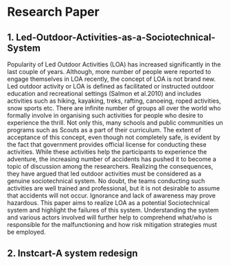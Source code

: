 # Research Paper

## 1. Led-Outdoor-Activities-as-a-Sociotechnical-System

 Popularity of Led Outdoor Activities (LOA) has increased significantly in the last couple of years. Although, more number of people were reported to engage themselves in LOA recently, the concept of LOA is not brand new. Led outdoor activity or LOA is defined as facilitated or instructed outdoor education and recreational settings (Salmon et al.2010) and includes activities such as hiking, kayaking, treks, rafting, canoeing, roped activities, snow sports etc. There are infinite number of groups all over the world who formally involve in organising such activities for people who desire to experience the thrill. Not only this, many schools and public communities un programs such as Scouts as a part of their curriculum. The extent of acceptance of this concept, even though not completely safe, is evident by the fact that government provides official license for conducting these activities. While these activities help the participants to experience the adventure, the increasing number of accidents has pushed it to become a topic of discussion among the researchers. Realizing the consequences, they have argued that led outdoor activities must be considered as a genuine sociotechnical system. No doubt, the teams conducting such activities are well trained and professional, but it is not desirable to assume that accidents will not occur. Ignorance and lack of awareness may prove hazardous. This paper aims to realize LOA as a potential Sociotechnical system and highlight the failures of this system. Understanding the system and various actors involved will further help to comprehend what/who is responsible for the malfunctioning and how risk mitigation strategies must be employed.

## 2. Instcart-A system redesign
